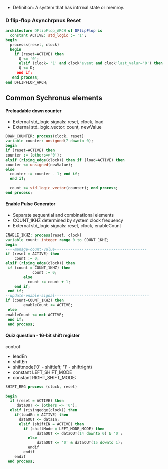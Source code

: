 - Definition: A system that has intrrnal state or memroy. 


### D flip-flop Asynchrpnus Reset

``` vhdl
architecture DFlipFlop_ARCH of DFlipFlop is
  constant ACTIVE: std_logic := '1';
begin
  processs(reset, clock)
  begin  
    if (reset=ACTIVE) then
      Q <= '0';
      elsif (clock= '1' and clock'event and clock'last_valur='0') then
      Q <= D;
     end if;
   end process;
end DFLIPFLOP_ARCH;
```



## Common Sychronus elements 
#### Preloadable down counter
- External std_logic signals:   reset, clock, load
- External std_logic_vector:   count, newValue
``` vhdl
DOWN_COUNTER: process(clock, reset)
variable counter: unsigned(7 downto 0);
begin 
if (reset=ACTIVE) then 
counter := (others=>'0'); 
elsif (rising_edge(clock)) then if (load=ACTIVE) then
counter <= unsigned(newValue); 
else
  counter := counter - 1; end if;
  end if;
  
  count <= std_logic_vector(counter); end process;
end process;
```


#### Enable Pulse Generator
- Separate sequential and combinational elements
- COUNT_1KHZ determined by system clock frequency
- External std_logic signals:   reset, clock, enableCount

``` vhdl
ENABLE_1KHZ: process(reset, clock)
variable count: integer range 0 to COUNT_1KHZ;
begin
----manage-count-value-----------------------------------------
if (reset = ACTIVE) then
    count := 0;
elsif (rising_edge(clock)) then
 if (count = COUNT_1KHZ) then
            count := 0;
        else
          count := count + 1;
    end if;
 end if;
--update-enable-signal------------------------------------------
if (count=COUNT_1KHZ) then
        enableCount <= ACTIVE;
 else
enableCount <= not ACTIVE;
 end if;
 end process;

```


#### Quiz question - 16-bit shift register

control 
- leadEn
- shiftEn
- shiftmode('0' - shiftleft; '1' - shiftright)
- constant LEFT_SHIFT_MODE
- constant RIGHT_SHIFT_MODE:
  
``` vhdl
SHIFT_REG process (clock, reset)

begin 
  if (reset = ACTIVE) then
     dataOUT <= (others => '0');
  elsif (risingedge(clock)) then
    if(loadEn = ACTIVE) then
      dataOUT <= dataIn;
      elsif (shiftEN = ACTIVE) then
        if (shiftMode = LEFT_MODE_MODE) then
              dataOUT <= dataOUT(14 downto 0) & '0';
          else
              dataOUT <= '0' & dataOUT(15 downto 1);
          endif
        endif
    endif
 end process;
```

